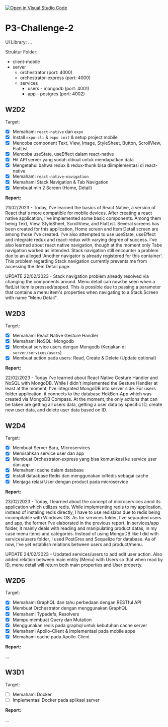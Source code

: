 [![Open in Visual Studio Code](https://classroom.github.com/assets/open-in-vscode-c66648af7eb3fe8bc4f294546bfd86ef473780cde1dea487d3c4ff354943c9ae.svg)](https://classroom.github.com/online_ide?assignment_repo_id=10216632&assignment_repo_type=AssignmentRepo)
# P3-Challenge-2

UI Library: ...

Struktur Folder:

- client-mobile
- server
  - orchestrator (port: 4000)
  - orchestrator-express (port: 4000)
  - services
    - users - mongodb (port: 4001)
    - app - postgres (port: 4002)

## W2D2

Target:

- [x] Memahami `react-native` dan `expo`
- [x] Install `expo-cli` & `expo init` & setup project mobile
- [x] Mencoba component Text, View, Image, StyleSheet, Button, ScrollView, FlatList
- [x] Mencoba useState, useEffect dalam react-native
- [x] Hit API server yang sudah dibuat untuk mendapatkan data
- [x] Mengetahui bahwa redux & redux-thunk bisa diimplementasi di react-native
- [x] Memahami `react-native-navigation`
- [x] Memahami Stack Navigation & Tab Navigation
- [x] Membuat min 2 Screen (Home, Detail)

**Report:**

21/02/2023 - Today, I've learned the basics of React Native, a version of React that's more compatible for mobile devices. After creating a react native application, I've implemented some basic components. Among them being Text, View, StyleSheet, ScrollView, and FlatList. Several screens has been created for this application, Home screen and Item Detail screen are among those I've created. I've also attempted to use useState, useEffect and integrate redux and react-redux with varying degree of success. I've also learned about react native navigation, though at the moment only Tabe navigation worked as intended. Stack navigation still encounter a problem due to an alleged 'Another navigator is already registered for this container'. This problem regarding Stack navigation currently prevents me from accessing the Item Detail page.

UPDATE 22/02/2023 - Stack navigation problem already resolved via changing the components around. Menu detail can now be seen when a flatList item is pressed/tapped. This is possible due to passing a parameter that contains a menu item's properties when navigating to a Stack.Screen with name "Menu Detail".

## W2D3

Target:

- [x] Memahami React Native Gesture Handler
- [x] Memahami NoSQL: Mongodb
- [x] Membuat service users dengan Mongodb (Kerjakan di `server/services/users`)
- [x] Membuat action pada users: Read, Create & Delete (Update optional)

**Report:**

22/02/2023 - Today I've learned about React Native Gesture Handler and NoSQL with MongoDB. While I didn't implemented the Gesture Handler at least at the moment, I've integrated MongoDB into server side. For users folder application, it connects to the database HokBen-App which was created via MongoDB Compass. At the moment, the only actions that can be taken are getting all users data, getting a user data by specific ID, create new user data, and delete user data based on ID.

## W2D4

Target:

- [x] Membuat Server Baru, Microservices
- [x] Memisahkan service user dan app
- [x] Membuat Orchestrator-express yang bisa komunikasi ke service user dan app
- [x] Memahami cache dalam database
- [x] Install dataabase Redis dan menggunakan ioRedis sebagai cache
- [x] Menjaga relasi User dengan product pada microservice

**Report:**

23/02/2023 - Today, I learned about the concept of microservices annd its application which utilizes redis. While implementing redis to my application, instead of instaling redis directly, I have to use redislabs due to redis being incompitable with Windows OS. As for services folder, I've separated users and app, the former I've elaborated in the previous report. In services/app folder, it mainly deals with reading and manipulating product datas, in my case menu items and categories. Instead of using MongoDB like I did with services/users folder, I used PostGres and Sequelize for database. As of now, I've yet establish relations between users and product/menu.

UPDATE 24/02/2023 - Updated services/users to add edit user action. Also added relation between main entity (Menu) with Users so that when read by ID, menu detail will return both main properties and User property.
## W2D5

Target:

- [x] Memahami GraphQL dan tahu perbedaan dengan RESTful API
- [x] Membuat Orchestrator dengan menggunakan GraphQL
- [x] Memahami Typedefs, Resolvers
- [x] Mampu membuat Query dan Mutation
- [x] Menggunakan redis pada graphql untuk kebutuhan cache server
- [x] Memahami Apollo-Client & Implementasi pada mobile apps
- [x] Memahami cache pada Apollo-Client

**Report:**

...

## W3D1

Target:

- [ ] Memahami Docker
- [ ] Implementasi Docker pada aplikasi server

**Report:**

...
